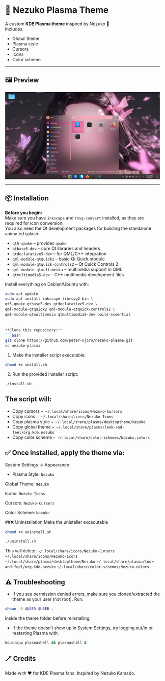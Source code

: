 # 🌸 Nezuko Plasma Theme

A custom **KDE Plasma theme** inspired by Nezuko 🌸  
Includes:
- Global theme
- Plasma style
- Cursors
- Icons
- Color scheme

---

## 🖼️ Preview

![Nezuko Plasma Theme Screenshot](look-and-feel/org.kde.nezuko/contents/previews/preview.png)

---

## 📦 Installation

**Before you begin:**  
Make sure you have `inkscape` and `rsvg-convert` installed, as they are required for icon conversion.  
You also need the Qt development packages for building the standalone animated splash:

- `qt5-qmake` – provides `qmake`  
- `qtbase5-dev` – core Qt libraries and headers  
- `qtdeclarative5-dev` – for QML/C++ integration  
- `qml-module-qtquick2` – basic Qt Quick module  
- `qml-module-qtquick-controls2` – Qt Quick Controls 2  
- `qml-module-qtmultimedia` – multimedia support in QML  
- `qtmultimedia5-dev` – C++ multimedia development files  

Install everything on Debian/Ubuntu with:

```bash
sudo apt update
sudo apt install inkscape librsvg2-bin \
qt5-qmake qtbase5-dev qtdeclarative5-dev \
qml-module-qtquick2 qml-module-qtquick-controls2 \
qml-module-qtmultimedia qtmultimedia5-dev build-essential


**Clone this repository:**
```bash
git clone https://github.com/peter-njoro/nezuko-plasma.git
cd nezuko-plasma
```

1. Make the installer script executable:
```bash
chmod +x install.sh
```

2. Run the provided installer script:

```bash
./install.sh
```
## The script will:
- Copy cursors `→ ~/.local/share/icons/Nezuko-Cursors`
- Copy icons `→ ~/.local/share/icons/Nezuko-Icons`
- Copy plasma style `→ ~/.local/share/plasma/desktoptheme/Nezuko`
- Copy global theme `→ ~/.local/share/plasma/look-and-feel/org.kde.nezuko`
- Copy color scheme `→ ~/.local/share/color-schemes/Nezuko.colors`

## ✅ Once installed, apply the theme via:
System Settings → Appearance

- Plasma Style: `Nezuko`

Global Theme: `Nezuko`

Icons: `Nezuko-Icons`

Cursors: `Nezuko-Cursors`

Color Scheme: `Nezuko`

##❌ Uninstallation
Make the unistaller excecutable
```bash
chmod +x uninstall.sh
```
```bash
./uninstall.sh
```
This will delete:
`~/.local/share/icons/Nezuko-Cursors`
`~/.local/share/icons/Nezuko-Icons`
`~/.local/share/plasma/desktoptheme/Nezuko`
`~/.local/share/plasma/look-and-feel/org.kde.nezuko`
`~/.local/share/color-schemes/Nezuko.colors`

## ⚠️ Troubleshooting

- If you see permission denied errors, make sure you cloned/extracted the theme as your user (not root).
Run:
```bash
chown -R $USER:$USER .
```
inside the theme folder before reinstalling.

- If the theme doesn’t show up in System Settings, try logging out/in or restarting Plasma with:
```bash
kquitapp plasmashell && plasmashell &
```
## 🪄 Credits

Made with ❤️ for KDE Plasma fans. Inspired by Nezuko Kamado.
